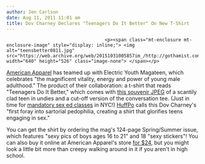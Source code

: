 ```yaml
---
author: Jen Carlson
date: Aug 11, 2011 11:01 am
title: Dov Charney Declares "Teenagers Do It Better" On New T-Shirt
---
```


	
										<p><span class="mt-enclosure mt-enclosure-image" style="display: inline;"> <img alt="teensbetter0811.jpg" src="https://web.archive.org/web/20151031005857im_/http://gothamist.com/attachments/arts_jen/teensbetter0811.jpg" width="640" height="526" class="image-none"> </span></p>

<p><a href="https://web.archive.org/web/20151031005857/http://gothamist.com/tags/americanapparel">American Apparel</a> has teamed up with Electric Youth Magateen, which celebrates &quot;the magnificent vitality, energy and power of young male adulthood.&quot; The product of their collaboration: a t-shirt that reads &quot;Teenagers Do It Better,&quot; which comes with <a href="https://web.archive.org/web/20151031005857/http://s3.amazonaws.com/data.tumblr.com/tumblr_lm2xt4pAdJ1qic21qo1_1280.jpg?AWSAccessKeyId=AKIAJ6IHWSU3BX3X7X3Q&amp;Expires=1313159889&amp;Signature=5%2FqUIQpUWn%2BU7dT4BJHlbVHNK7s%3D">this souvenir JPEG</a> of a scantily clad teen in undies and a cut-off version of the conversation tee. (Just in time for <a href="https://web.archive.org/web/20151031005857/http://gothamist.com/2011/08/10/sex_ed_will_be_mandatory_in_nyc_sch.php">mandatory sex ed classes</a> in NYC!) <a href="https://web.archive.org/web/20151031005857/http://www.huffingtonpost.com/2011/08/09/american-apparel-teenagers-do-it-better_n_922160.html">HuffPo</a> calls this Dov Charney&apos;s &quot;first foray into sartorial pedophilia, creating a shirt that glorifies teens engaging in sex.&quot;</p>

<p>You can get the shirt by ordering the mag&apos;s 124-page Spring/Summer issue, which features &quot;sexy pics of boys ages 16 to 21&quot; and 18 &quot;sexy stickers&quot;! You can also buy it online at American Apparel&apos;s store <a href="https://web.archive.org/web/20151031005857/http://store.americanapparel.net/2001spey.html?cid=200">for $24</a>, but you might look a little bit more than creepy walking around in it if you aren&apos;t in high school.</p>					
										
									
				